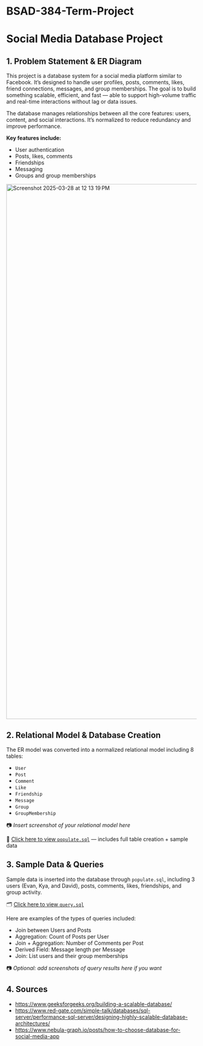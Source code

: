 # BSAD-384-Term-Project

# Social Media Database Project

## 1. Problem Statement & ER Diagram

This project is a database system for a social media platform similar to Facebook. It’s designed to handle user profiles, posts, comments, likes, friend connections, messages, and group memberships. The goal is to build something scalable, efficient, and fast — able to support high-volume traffic and real-time interactions without lag or data issues.

The database manages relationships between all the core features: users, content, and social interactions. It’s normalized to reduce redundancy and improve performance.

**Key features include:**
- User authentication
- Posts, likes, comments
- Friendships
- Messaging
- Groups and group memberships
<img width="1411" alt="Screenshot 2025-03-28 at 12 13 19 PM" src="https://github.com/user-attachments/assets/306e035c-17bb-41b6-91de-59b9d9626527" />

## 2. Relational Model & Database Creation

The ER model was converted into a normalized relational model including 8 tables:
- `User`
- `Post`
- `Comment`
- `Like`
- `Friendship`
- `Message`
- `Group`
- `GroupMembership`

📷 *Insert screenshot of your relational model here*

🧱 [Click here to view `populate.sql`](./populate.sql) — includes full table creation + sample data

## 3. Sample Data & Queries

Sample data is inserted into the database through `populate.sql`, including 3 users (Evan, Kya, and David), posts, comments, likes, friendships, and group activity.

🗂️ [Click here to view `query.sql`](./query.sql)

Here are examples of the types of queries included:
- Join between Users and Posts
- Aggregation: Count of Posts per User
- Join + Aggregation: Number of Comments per Post
- Derived Field: Message length per Message
- Join: List users and their group memberships

📷 *Optional: add screenshots of query results here if you want*

## 4. Sources
- https://www.geeksforgeeks.org/building-a-scalable-database/
- https://www.red-gate.com/simple-talk/databases/sql-server/performance-sql-server/designing-highly-scalable-database-architectures/
- https://www.nebula-graph.io/posts/how-to-choose-database-for-social-media-app
